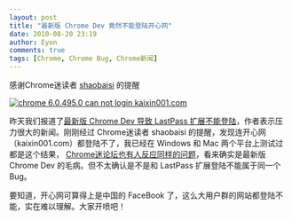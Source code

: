 ```yaml
---
layout: post
title: "最新版 Chrome Dev 竟然不能登陆开心网"
date: 2010-08-20 23:19
author: Eyon
comments: true
tags: [Chrome, Chrome Bug, Chrome新闻]
---
```

感谢Chrome迷读者 [shaobaisi](http://twitter.com/xianfa) 的提醒

<a href="http://img.chromi.org/2010/08/chrome-6.0.495.0-can-not-login-kaixin001.com_.png">![](http://img.chromi.org/2010/08/chrome-6.0.495.0-can-not-login-kaixin001.com_-550x320.png "chrome 6.0.495.0 can not login kaixin001.com")</a>

昨天我们报道了[最新版 Chrome Dev 导致 LastPass 扩展不能登陆](http://www.chromi.org/archives/6682)，作者表示压力很大的新闻。刚刚经过 Chrome迷读者 shaobaisi 的提醒，发现连开心网（kaixin001.com）都登陆不了，我已经在 Windows 和 Mac 两个平台上测试过都是这个结果， [Chrome迷论坛也有人反应同样的问题](http://bbs.chromi.org/thread-11964-1-2.html)，看来确实是最新版 Chrome Dev 的毛病。但不太确认是不是和 LastPass 扩展登陆不能属于同一个 Bug。

要知道，开心网可算得上是中国的 FaceBook 了，这么大用户群的网站都登陆不能，实在难以理解。大家开喷吧！




